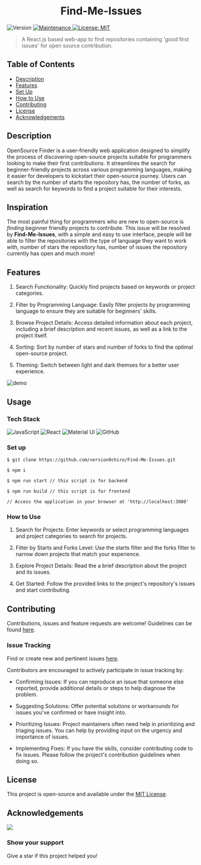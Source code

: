 <h1 align="center">Find-Me-Issues</h1>
<p>
  <img alt="Version" src="https://img.shields.io/badge/version-1.0.0-blue.svg?cacheSeconds=2592000" />
  <a href="https://github.com/open-devs/fastify-typescript-generator/graphs/commit-activity" target="_blank">
    <img alt="Maintenance" src="https://img.shields.io/badge/Maintained-yes-blue.svg" />
  </a>
  <a href="https://github.com/version0chiro/Find-Me-Issues/blob/main/LICENSE" target="_blank">
    <img alt="License: MIT" src="https://img.shields.io/github/license/version0chiro/Find-Me-Issues" />
  </a>
</p>  

> A React.js based web-app to find repositories containing 'good first issues' for open source contribution.

## Table of Contents
- [Description](#description)
- [Features](#features)
- [Set Up](#set-up)
- [How to Use](#how-to-use)
- [Contributing](#contributing)
- [License](#license)
- [Acknowledgements](#acknowledgements)

## Description

OpenSource Finder is a user-friendly web application designed to simplify the process of discovering open-source projects suitable for programmers looking to make their first contributions. 
It streamlines the search for beginner-friendly projects across various programming languages, making it easier for developers to kickstart their open-source journey. 
Users can search by the number of starts the repository has, the number of forks, as well as search for keywords to find a project suitable for their interests.

## Inspiration

The most painful thing for programmers who are new to open-source is *finding* beginner friendly projects to contribute.
This issue will be resolved by **Find-Me-Issues**, with a simple and easy to use interface, people will be able to filter the repositories with the type of language they want to work with, number of stars the repository has, number of issues the repository currently has open and much more!

## Features

1) Search Functionality: Quickly find projects based on keywords or project categories.

2) Filter by Programming Language: Easily filter projects by programming language to ensure they are suitable for beginners' skills.

3) Browse Project Details: Access detailed information about each project, including a brief description and recent issues, as well as a link to the project itself.

4) Sorting: Sort by number of stars and number of forks to find the optimal open-source project.

5) Theming: Switch between light and dark themses for a better user experience.

![demo](./assets/demo1.png)


## Usage

### Tech Stack
<p>
<img alt="JavaScript" src="https://img.shields.io/badge/javascript-%23323330.svg?style=for-the-badge&logo=javascript&logoColor=%23F7DF1E"/>
<img alt="React" src="https://img.shields.io/badge/react-%2320232a.svg?style=for-the-badge&logo=react&logoColor=%2361DAFB"/>
<img alt="Material UI" src="https://img.shields.io/badge/materialui-%230081CB.svg?style=for-the-badge&logo=material-ui&logoColor=white"/>
<img alt="GitHub" src="https://img.shields.io/badge/github-%23121011.svg?style=for-the-badge&logo=github&logoColor=white"/>
</p>

### Set up
```console
$ git clone https://github.com/version0chiro/Find-Me-Issues.git

$ npm i

$ npm run start // this script is for backend

$ npm run build // this script is for frontend

// Access the application in your browser at 'http://localhost:3000'

```

### How to Use

1) Search for Projects: Enter keywords or select programming languages and project categories to search for projects.

2) Filter by Starts and Forks Level: Use the starts filter and the forks filter to narrow down projects that match your experience.

3) Explore Project Details: Read the a brief description about the project and its issues.

4) Get Started: Follow the provided links to the project's repository's issues and start contributing.



## Contributing

Contributions, issues and feature requests are welcome! Guidelines can be found [here](https://github.com/version0chiro/Find-Me-Issues/blob/main/CONTRIBUTING.md).

### Issue Tracking

Find or create new and pertinent issues [here](https://github.com/version0chiro/Find-Me-Issues/issues).

Contributors are encouraged to actively participate in issue tracking by:

- Confirming Issues: If you can reproduce an issue that someone else reported, provide additional details or steps to help diagnose the problem.

- Suggesting Solutions: Offer potential solutions or workarounds for issues you've confirmed or have insight into.

- Prioritizing Issues: Project maintainers often need help in prioritizing and triaging issues. You can help by providing input on the urgency and importance of issues.

- Implementing Fixes: If you have the skills, consider contributing code to fix issues. Please follow the project's contribution guidelines when doing so.

## License

This project is open-source and available under the [MIT License](https://github.com/version0chiro/Find-Me-Issues/blob/main/LICENSE).

## Acknowledgements
<a href="https://github.com/version0chiro/Find-Me-Issues/graphs/contributors">
  <img src="https://contrib.rocks/image?repo=version0chiro/Find-Me-Issues" />
</a>

### Show your support

Give a star if this project helped you!
